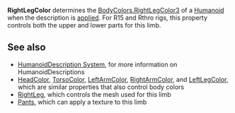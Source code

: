 **RightLegColor** determines the [BodyColors.RightLegColor3](https://developer.roblox.com/en-us/api-reference/property/BodyColors/RightLegColor3) of a [Humanoid](https://developer.roblox.com/en-us/api-reference/class/Humanoid) when the description is [applied](https://developer.roblox.com/en-us/api-reference/function/Humanoid/ApplyDescription). For R15 and Rthro rigs, this property controls both the upper and lower parts for this limb.

See also
--------

*   [HumanoidDescription System](https://developer.roblox.com/en-us/articles/humanoiddescription-system), for more information on HumanoidDescriptions
*   [HeadColor](https://developer.roblox.com/en-us/api-reference/property/HumanoidDescription/HeadColor), [TorsoColor](https://developer.roblox.com/en-us/api-reference/property/HumanoidDescription/TorsoColor), [LeftArmColor](https://developer.roblox.com/en-us/api-reference/property/HumanoidDescription/LeftArmColor), [RightArmColor](https://developer.roblox.com/en-us/api-reference/property/HumanoidDescription/RightArmColor), and [LeftLegColor](https://developer.roblox.com/en-us/api-reference/property/HumanoidDescription/LeftLegColor), which are similar properties that also control body colors
*   [RightLeg](https://developer.roblox.com/en-us/api-reference/property/HumanoidDescription/RightLeg), which controls the mesh used for this limb
*   [Pants](https://developer.roblox.com/en-us/api-reference/property/HumanoidDescription/Pants), which can apply a texture to this limb